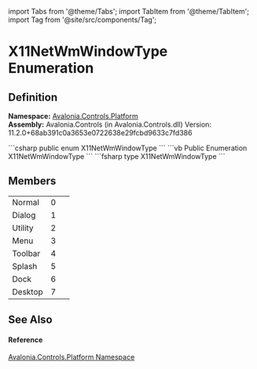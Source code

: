 import Tabs from '@theme/Tabs'; 
import TabItem from '@theme/TabItem'; 
import Tag from '@site/src/components/Tag'; 

# X11NetWmWindowType Enumeration




## Definition
**Namespace:** <a href="N_Avalonia_Controls_Platform">Avalonia.Controls.Platform</a>  
**Assembly:** Avalonia.Controls (in Avalonia.Controls.dll) Version: 11.2.0+68ab391c0a3653e0722638e29fcbd9633c7fd386

<Tabs groupId="api-code-preview">
<TabItem value="csharp" label="C#">
```csharp
public enum X11NetWmWindowType
```
</TabItem>
<TabItem value="vb" label="VB">
```vb
Public Enumeration X11NetWmWindowType
```
</TabItem>
<TabItem value="fsharp" label="F#">
```fsharp
type X11NetWmWindowType
```
</TabItem>
</Tabs>



## Members
<table>
<tr>
<td>Normal</td>
<td>0</td>
<td> </td>
</tr>
<tr>
<td>Dialog</td>
<td>1</td>
<td> </td>
</tr>
<tr>
<td>Utility</td>
<td>2</td>
<td> </td>
</tr>
<tr>
<td>Menu</td>
<td>3</td>
<td> </td>
</tr>
<tr>
<td>Toolbar</td>
<td>4</td>
<td> </td>
</tr>
<tr>
<td>Splash</td>
<td>5</td>
<td> </td>
</tr>
<tr>
<td>Dock</td>
<td>6</td>
<td> </td>
</tr>
<tr>
<td>Desktop</td>
<td>7</td>
<td> </td>
</tr>
</table>

## See Also


#### Reference
<a href="N_Avalonia_Controls_Platform">Avalonia.Controls.Platform Namespace</a>  
